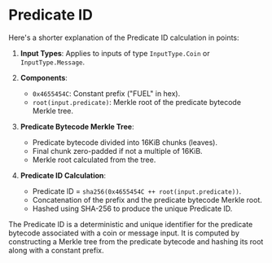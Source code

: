 # Predicate ID
Here's a shorter explanation of the Predicate ID calculation in points:

1. **Input Types**: Applies to inputs of type `InputType.Coin` or `InputType.Message`.

2. **Components**:
   - `0x4655454C`: Constant prefix ("FUEL" in hex).
   - `root(input.predicate)`: Merkle root of the predicate bytecode Merkle tree.

3. **Predicate Bytecode Merkle Tree**:
   - Predicate bytecode divided into 16KiB chunks (leaves).
   - Final chunk zero-padded if not a multiple of 16KiB.
   - Merkle root calculated from the tree.

4. **Predicate ID Calculation**:
   - Predicate ID = `sha256(0x4655454C ++ root(input.predicate))`.
   - Concatenation of the prefix and the predicate bytecode Merkle root.
   - Hashed using SHA-256 to produce the unique Predicate ID.

The Predicate ID is a deterministic and unique identifier for the predicate bytecode associated with a coin or message input. It is computed by constructing a Merkle tree from the predicate bytecode and hashing its root along with a constant prefix.
